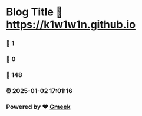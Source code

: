# Blog Title :link: https://k1w1w1n.github.io 
### :page_facing_up: [1](https://k1w1w1n.github.io/tag.html) 
### :speech_balloon: 0 
### :hibiscus: 148 
### :alarm_clock: 2025-01-02 17:01:16 
### Powered by :heart: [Gmeek](https://github.com/Meekdai/Gmeek)
